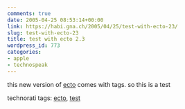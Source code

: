 ```yaml
---
comments: true
date: 2005-04-25 08:53:14+00:00
link: https://habi.gna.ch/2005/04/25/test-with-ecto-23/
slug: test-with-ecto-23
title: test with ecto 2.3
wordpress_id: 773
categories:
- apple
- technospeak
---
```



this new version of [ecto](http://ecto.kung-foo.tv/) comes with tags. so this is a test


technorati tags: [ecto](http://technorati.com/tag/ecto), [test](http://technorati.com/tag/test)
